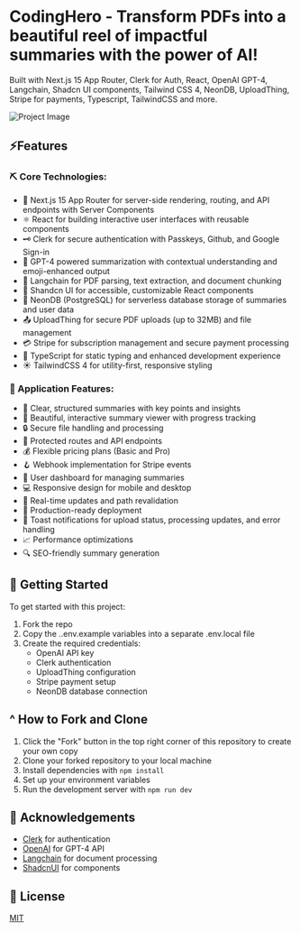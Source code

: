 # CodingHero - Transform PDFs into a beautiful reel of impactful summaries with the power of AI!

Built with Next.js 15 App Router, Clerk for Auth, React, OpenAI GPT-4, Langchain, Shadcn UI components, Tailwind CSS 4, NeonDB, UploadThing, Stripe for payments, Typescript, TailwindCSS and more.

![Project Image](https://www.codingHero.vercel.app/opengraph-image.png)

## ⚡Features

### ⛏️ Core Technologies:

- 🚀 Next.js 15 App Router for server-side rendering, routing, and API endpoints with Server Components
- ⚛️ React for building interactive user interfaces with reusable components
- 🗝️ Clerk for secure authentication with Passkeys, Github, and Google Sign-in
- 🍎 GPT-4 powered summarization with contextual understanding and emoji-enhanced output
- 🧠 Langchain for PDF parsing, text extraction, and document chunking
- 🎨 Shandcn UI for accessible, customizable React components
- 🫙 NeonDB (PostgreSQL) for serverless database storage of summaries and user data
- 📤 UploadThing for secure PDF uploads (up to 32MB) and file management
- 💳 Stripe for subscription management and secure payment processing
- 📄 TypeScript for static typing and enhanced development experience
- ☀️ TailwindCSS 4 for utility-first, responsive styling

### 💫 Application Features:

- 📝 Clear, structured summaries with key points and insights
- 🎨 Beautiful, interactive summary viewer with progress tracking
- 🔒 Secure file handling and processing
- 🔐 Protected routes and API endpoints
- 💰 Flexible pricing plans (Basic and Pro)
- 🪝 Webhook implementation for Stripe events
- 👤 User dashboard for managing summaries
- 💻 Responsive design for mobile and desktop
- 🔄️ Real-time updates and path revalidation
- 🚀 Production-ready deployment
- 🔔 Toast notifications for upload status, processing updates, and error handling
- 📈 Performance optimizations
- 🔍 SEO-friendly summary generation

## 🚀 Getting Started

To get started with this project:

1. Fork the repo
2. Copy the ..env.example variables into a separate .env.local file
3. Create the required credentials:
    - OpenAI API key
    - Clerk authentication
    - UploadThing configuration
    - Stripe payment setup
    - NeonDB database connection

## ^ How to Fork and Clone

1. Click the "Fork" button in the top right corner of this repository to create your own copy
2. Clone your forked repository to your local machine
3. Install dependencies with `npm install`
4. Set up your environment variables
5. Run the development server with `npm run dev`

## 🙏 Acknowledgements

- [Clerk](https://clerk.com/) for authentication
- [OpenAI](https://openai.com/api/) for GPT-4 API
- [Langchain](https://www.langchain.com/) for document processing
- [ShadcnUI](https://ui.shadcn.com/) for components

## 📄 License 
[MIT](https://choosealicense.com/licenses/mit/)
